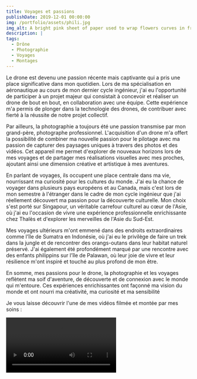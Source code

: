 ```yaml
---
title: Voyages et passions
publishDate: 2019-12-01 00:00:00
img: /portfolio/assets/phili.jpg
img_alt: A bright pink sheet of paper used to wrap flowers curves in front of rich blue background
description: |
tags:
  - Drône
  - Photographie
  - Voyages
  - Montages
---
```

Le drone est devenu une passion récente mais captivante qui a pris une place significative dans mon quotidien. Lors de ma spécialisation en aéronautique au cours de mon dernier cycle ingénieur, j'ai eu l'opportunité de participer à un projet majeur qui consistait à concevoir et réaliser un drone de bout en bout, en collaboration avec une équipe. Cette expérience m'a permis de plonger dans la technologie des drones, de contribuer avec fierté à la réussite de notre projet collectif.

Par ailleurs, la photographie a toujours été une passion transmise par mon grand-père, photographe professionnel. L'acquisition d'un drone m'a offert la possibilité de combiner ma nouvelle passion pour le pilotage avec ma passion de capturer des paysages uniques à travers des photos et des vidéos. Cet appareil me permet d'explorer de nouveaux horizons lors de mes voyages et de partager mes réalisations visuelles avec mes proches, ajoutant ainsi une dimension créative et artistique à mes aventures.

En parlant de voyages, ils occupent une place centrale dans ma vie, nourrissant ma curiosité pour les cultures du monde. J'ai eu la chance de voyager dans plusieurs pays européens et au Canada, mais c'est lors de mon semestre à l'étranger dans le cadre de mon cycle ingénieur que j'ai réellement découvert ma passion pour la découverte culturelle. Mon choix s'est porté sur Singapour, un véritable carrefour culturel au cœur de l'Asie, où j'ai eu l'occasion de vivre une expérience professionnelle enrichissante chez Thalès et d'explorer les merveilles de l'Asie du Sud-Est.

Mes voyages ultérieurs m'ont emmené dans des endroits extraordinaires comme l'île de Sumatra en Indonésie, où j'ai eu le privilège de faire un trek dans la jungle et de rencontrer des orangs-outans dans leur habitat naturel préservé. J'ai également été profondément marqué par une rencontre avec des enfants philippins sur l'île de Palawan, où leur joie de vivre et leur résilience m'ont inspiré et touché au plus profond de mon être.

En somme, mes passions pour le drone, la photographie et les voyages reflètent ma soif d'aventure, de découverte et de connexion avec le monde qui m'entoure. Ces expériences enrichissantes ont façonné ma vision du monde et ont nourri ma créativité, ma curiosité et ma sensibilité


Je vous laisse découvrir l'une de mes vidéos filmée et montée par mes soins : 


![Caption](/assets/video.mov)